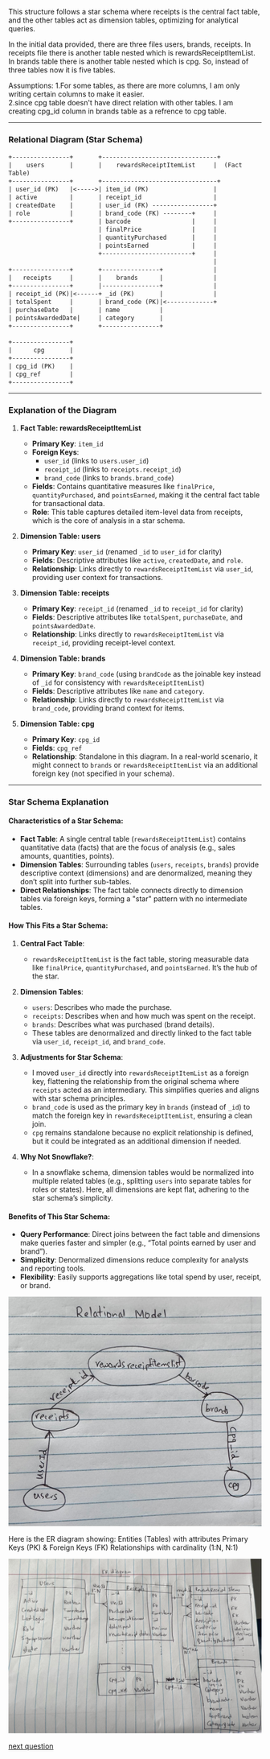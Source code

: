This structure follows a star schema where receipts is the central fact table, and the other tables act as dimension tables, optimizing for analytical queries.


In the initial data provided, there are three files users, brands, receipts. In receipts file there is another table nested
which is rewardsReceiptItemList. In brands table there is another table nested which is cpg. So, instead of three tables now it is five tables.

Assumptions: 
1.For some tables, as there are more columns, I am only writing certain columns to make it easier.  
2.since cpg table doesn't have direct relation with other tables. I am creating cpg_id column in brands table as a refrence to cpg table.



---

### Relational Diagram (Star Schema)

```
+----------------+       +--------------------------------+
|    users       |       |    rewardsReceiptItemList     |  (Fact Table)
+----------------+       +--------------------------------+
| user_id (PK)   |<----->| item_id (PK)                  |
| active         |       | receipt_id                    |
| createdDate    |       | user_id (FK) -----------------+
| role           |       | brand_code (FK) --------+     |
+----------------+       | barcode                 |     |
                         | finalPrice              |     |
                         | quantityPurchased       |     |
                         | pointsEarned            |     |
                         +-------------------------+     |
                                                         |
+----------------+       +----------------+              |
|   receipts     |       |    brands      |              |
+----------------+       |----------------+              |
| receipt_id (PK)|<------+ _id (PK)       |              |
| totalSpent     |       | brand_code (PK)|<-------------+
| purchaseDate   |       | name           |
| pointsAwardedDate|     | category       |
+----------------+       +----------------+

+----------------+
|      cpg       |
+----------------+
| cpg_id (PK)    |
| cpg_ref        |
+----------------+
```

---

### Explanation of the Diagram

1. **Fact Table: rewardsReceiptItemList**
   - **Primary Key**: `item_id`
   - **Foreign Keys**:
     - `user_id` (links to `users.user_id`)
     - `receipt_id` (links to `receipts.receipt_id`)
     - `brand_code` (links to `brands.brand_code`)
   - **Fields**: Contains quantitative measures like `finalPrice`, `quantityPurchased`, and `pointsEarned`, making it the central fact table for transactional data.
   - **Role**: This table captures detailed item-level data from receipts, which is the core of analysis in a star schema.

2. **Dimension Table: users**
   - **Primary Key**: `user_id` (renamed `_id` to `user_id` for clarity)
   - **Fields**: Descriptive attributes like `active`, `createdDate`, and `role`.
   - **Relationship**: Links directly to `rewardsReceiptItemList` via `user_id`, providing user context for transactions.

3. **Dimension Table: receipts**
   - **Primary Key**: `receipt_id` (renamed `_id` to `receipt_id` for clarity)
   - **Fields**: Descriptive attributes like `totalSpent`, `purchaseDate`, and `pointsAwardedDate`.
   - **Relationship**: Links directly to `rewardsReceiptItemList` via `receipt_id`, providing receipt-level context.

4. **Dimension Table: brands**
   - **Primary Key**: `brand_code` (using `brandCode` as the joinable key instead of `_id` for consistency with `rewardsReceiptItemList`)
   - **Fields**: Descriptive attributes like `name` and `category`.
   - **Relationship**: Links directly to `rewardsReceiptItemList` via `brand_code`, providing brand context for items.

5. **Dimension Table: cpg**
   - **Primary Key**: `cpg_id`
   - **Fields**: `cpg_ref`
   - **Relationship**: Standalone in this diagram. In a real-world scenario, it might connect to `brands` or `rewardsReceiptItemList` via an additional foreign key (not specified in your schema).

---

### Star Schema Explanation

#### Characteristics of a Star Schema:
- **Fact Table**: A single central table (`rewardsReceiptItemList`) contains quantitative data (facts) that are the focus of analysis (e.g., sales amounts, quantities, points).
- **Dimension Tables**: Surrounding tables (`users`, `receipts`, `brands`) provide descriptive context (dimensions) and are denormalized, meaning they don’t split into further sub-tables.
- **Direct Relationships**: The fact table connects directly to dimension tables via foreign keys, forming a "star" pattern with no intermediate tables.

#### How This Fits a Star Schema:
1. **Central Fact Table**:
   - `rewardsReceiptItemList` is the fact table, storing measurable data like `finalPrice`, `quantityPurchased`, and `pointsEarned`. It’s the hub of the star.

2. **Dimension Tables**:
   - `users`: Describes who made the purchase.
   - `receipts`: Describes when and how much was spent on the receipt.
   - `brands`: Describes what was purchased (brand details).
   - These tables are denormalized and directly linked to the fact table via `user_id`, `receipt_id`, and `brand_code`.

3. **Adjustments for Star Schema**:
   - I moved `user_id` directly into `rewardsReceiptItemList` as a foreign key, flattening the relationship from the original schema where `receipts` acted as an intermediary. This simplifies queries and aligns with star schema principles.
   - `brand_code` is used as the primary key in `brands` (instead of `_id`) to match the foreign key in `rewardsReceiptItemList`, ensuring a clean join.
   - `cpg` remains standalone because no explicit relationship is defined, but it could be integrated as an additional dimension if needed.

4. **Why Not Snowflake?**:
   - In a snowflake schema, dimension tables would be normalized into multiple related tables (e.g., splitting `users` into separate tables for roles or states). Here, all dimensions are kept flat, adhering to the star schema’s simplicity.

#### Benefits of This Star Schema:
- **Query Performance**: Direct joins between the fact table and dimensions make queries faster and simpler (e.g., “Total points earned by user and brand”).
- **Simplicity**: Denormalized dimensions reduce complexity for analysts and reporting tools.
- **Flexibility**: Easily supports aggregations like total spend by user, receipt, or brand.






![img1](images/Relational_model.jpeg)

Here is the ER diagram showing:
Entities (Tables) with attributes
Primary Keys (PK) & Foreign Keys (FK) 
Relationships with cardinality (1:N, N:1)

![img1](images/ER_diagram.jpeg)

[next question](https://github.com/jeethesh333/Coding_Exercise/blob/main/second_question.md)

